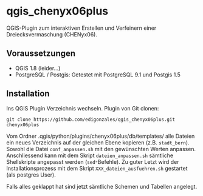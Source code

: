 qgis_chenyx06plus
=================

QGIS-Plugin zum interaktiven Erstellen und Verfeinern einer Dreiecksvermaschung (CHENyx06).

Voraussetzungen
---------------
* QGIS 1.8 (leider...)
* PostgreSQL / Postgis: Getestet mit PostgreSQL 9.1 und Postgis 1.5

Installation
------------
Ins QGIS Plugin Verzeichnis wechseln. Plugin von Git clonen:

```
git clone https://github.com/edigonzales/qgis_chenyx06plus.git chenyx06plus
```


Vom Ordner .qgis/python/plugins/chenyx06plus/db/templates/ alle Dateien ein neues Verzeichnis auf der gleichen Ebene kopieren (z.B. `stadt_bern`). Sowohl die Datei `conf_anpassen.sh` mit den gewünschten Werten anpassen. Anschliessend kann mit dem Skript `dateien_anpassen.sh` sämtliche Shellskripte angepasst werden (`sed`-Befehle). Zu guter Letzt wird der Installationsprozess mit dem Skript `XXX_dateien_ausfuehren.sh` gestartet (als postgres User). 

Falls alles geklappt hat sind jetzt sämtliche Schemen und Tabellen angelegt.



